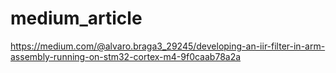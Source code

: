 # medium_article

https://medium.com/@alvaro.braga3_29245/developing-an-iir-filter-in-arm-assembly-running-on-stm32-cortex-m4-9f0caab78a2a
